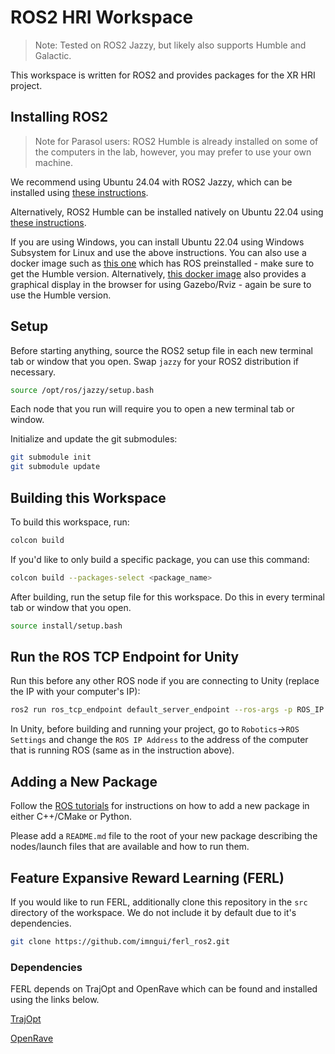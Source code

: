 # ROS2 HRI Workspace

> Note: Tested on ROS2 Jazzy, but likely also supports Humble and Galactic.

This workspace is written for ROS2 and provides packages for the XR HRI project.

## Installing ROS2

> Note for Parasol users: ROS2 Humble is already installed on some of the computers in the lab, however, you may prefer to use your own machine.

We recommend using Ubuntu 24.04 with ROS2 Jazzy, which can be installed using [these instructions](https://docs.ros.org/en/jazzy/Installation/Ubuntu-Install-Debians.html).

Alternatively, ROS2 Humble can be installed natively on Ubuntu 22.04 using [these instructions](https://docs.ros.org/en/humble/Installation/Ubuntu-Install-Debians.html).

If you are using Windows, you can install Ubuntu 22.04 using Windows Subsystem for Linux and use the above instructions. You can also use a docker image such as [this one](https://hub.docker.com/_/ros) which has ROS preinstalled - make sure to get the Humble version. Alternatively, [this docker image](https://hub.docker.com/r/tiryoh/ros2-desktop-vnc) also provides a graphical display in the browser for using Gazebo/Rviz - again be sure to use the Humble version.

## Setup

Before starting anything, source the ROS2 setup file in each new terminal tab or window that you open. Swap `jazzy` for your ROS2 distribution if necessary.

```bash
source /opt/ros/jazzy/setup.bash
```

Each node that you run will require you to open a new terminal tab or window.

Initialize and update the git submodules:

```bash
git submodule init
git submodule update
```

## Building this Workspace

To build this workspace, run:

```bash
colcon build
```

If you'd like to only build a specific package, you can use this command:

```bash
colcon build --packages-select <package_name>
```

After building, run the setup file for this workspace. Do this in every terminal tab or window that you open.

```bash
source install/setup.bash
```

## Run the ROS TCP Endpoint for Unity

Run this before any other ROS node if you are connecting to Unity (replace the IP with your computer's IP):

```bash
ros2 run ros_tcp_endpoint default_server_endpoint --ros-args -p ROS_IP:=0.0.0.0
```

In Unity, before building and running your project, go to `Robotics`->`ROS Settings` and change the `ROS IP Address` to the address of the computer that is running ROS (same as in the instruction above).

## Adding a New Package

Follow the [ROS tutorials](https://docs.ros.org/en/jazzy/Tutorials/Beginner-Client-Libraries/Creating-Your-First-ROS2-Package.html) for instructions on how to add a new package in either C++/CMake or Python.

Please add a `README.md` file to the root of your new package describing the nodes/launch files that are available and how to run them.

## Feature Expansive Reward Learning (FERL)

If you would like to run FERL, additionally clone this repository in the `src` directory of the workspace. We do not include it by default due to it's dependencies.

```bash
git clone https://github.com/imngui/ferl_ros2.git
```

### Dependencies

FERL depends on TrajOpt and OpenRave which can be found and installed using the links below.

[TrajOpt](https://github.com/courtneymcbeth/trajopt)

[OpenRave](https://github.com/courtneymcbeth/openrave)

